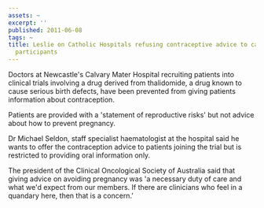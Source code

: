 ```yaml
---
assets: ~
excerpt: ''
published: 2011-06-08
tags: ~
title: Leslie on Catholic Hospitals refusing contraceptive advice to cancer trial
  participants
---
```

Doctors at Newcastle's Calvary Mater Hospital recruiting patients into clinical trials involving a drug derived from thalidomide, a drug known to cause serious birth defects, have been prevented from giving patients information about contraception.

Patients are provided with a 'statement of reproductive risks' but not advice about how to prevent pregnancy.

Dr Michael Seldon, staff specialist haematologist at the hospital said he wants to offer the contraception advice to patients joining the trial but is restricted to providing oral information only.

The president of the Clinical Oncological Society of Australia said that giving advice on avoiding pregnancy was 'a necessary duty of care and what we'd expect from our members. If there are clinicians who feel in a quandary here, then that is a concern.'
